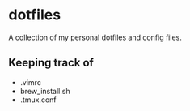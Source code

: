 # dotfiles
A collection of my personal dotfiles and config files.

## Keeping track of
- .vimrc
- brew_install.sh
- .tmux.conf
